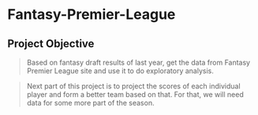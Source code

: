 # Fantasy-Premier-League

## Project Objective

> Based on fantasy draft results of last year, get the data from Fantasy Premier League site and use it to do exploratory analysis.

> Next part of this project is to project the scores of each individual player and form a better team based on that. For that, we will need data for some more part of the season.

